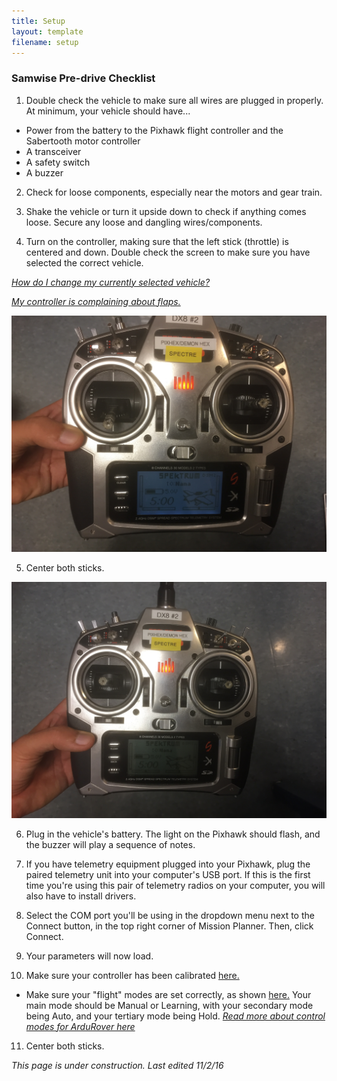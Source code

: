 ```yaml
---
title: Setup
layout: template
filename: setup 
--- 
```


### Samwise Pre-drive Checklist

1. Double check the vehicle to make sure all wires are plugged in properly. At minimum, your vehicle should have...
* Power from the battery to the Pixhawk flight controller and the Sabertooth motor controller
* A transceiver
* A safety switch
* A buzzer

2. Check for loose components, especially near the motors and gear train.

3. Shake the vehicle or turn it upside down to check if anything comes loose. Secure any loose and dangling wires/components.

4. Turn on the controller, making sure that the left stick (throttle) is centered and down. Double check the screen to make sure you have selected the correct vehicle.

*[How do I change my currently selected vehicle?](https://drive.google.com/file/d/0B6cEozG9ml5MSk1rZzdiLUs0TVE/view?usp=sharing)*

*[My controller is complaining about flaps.](https://drive.google.com/file/d/0B6cEozG9ml5MSk1rZzdiLUs0TVE/view?usp=sharing)*

![Trans1](images/Transmitter1.JPG)

5. Center both sticks.

![Trans2](images/Transmitter2.JPG)

6. Plug in the vehicle's battery. The light on the Pixhawk should flash, and the buzzer will play a sequence of notes.

7. If you have telemetry equipment plugged into your Pixhawk, plug the paired telemetry unit into your computer's USB port. If this is the first time you're using this pair of telemetry radios on your computer, you will also have to install drivers.

8. Select the COM port you'll be using in the dropdown menu next to the Connect button, in the top right corner of Mission Planner. Then, click Connect.

9. Your parameters will now load.

10. Make sure your controller has been calibrated [here.](http://ardupilot.org/copter/docs/common-radio-control-calibration.html)
* Make sure your "flight" modes are set correctly, as shown [here.](http://ardupilot.org/copter/docs/common-rc-transmitter-flight-mode-configuration.html) Your main mode should be Manual or Learning, with your secondary mode being Auto, and your tertiary mode being Hold.
*[Read more about control modes for ArduRover here](http://ardupilot.org/rover/docs/rover-control-modes.html)*

11. Center both sticks.

*This page is under construction. Last edited 11/2/16*
